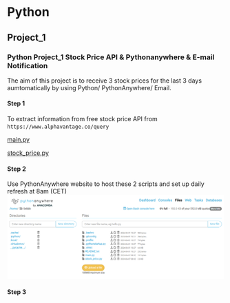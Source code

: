 # Python

## Project_1
### Python Project_1 Stock Price API & Pythonanywhere & E-mail Notification

The aim of this project is to receive 3 stock prices for the last 3 days aumtomatically by using Python/ PythonAnywhere/ Email. 


#### Step 1
To extract information from free stock price API from ```https://www.alphavantage.co/query```

[main.py](https://github.com/sebsebsebsebtimes4/Python/blob/main/main.py)

[stock_price.py](https://github.com/sebsebsebsebtimes4/Python/blob/main/stock_price.py)


#### Step 2
Use PythonAnywhere website to host these 2 scripts and set up daily refresh at 8am (CET)
![alt text](pyanywhere.png)

#### Step 3

